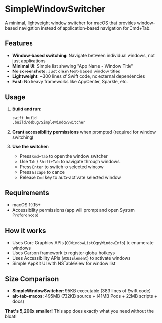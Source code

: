# SimpleWindowSwitcher

A minimal, lightweight window switcher for macOS that provides window-based navigation instead of application-based navigation for Cmd+Tab.

## Features

- **Window-based switching**: Navigate between individual windows, not just applications
- **Minimal UI**: Simple list showing "App Name - Window Title" 
- **No screenshots**: Just clean text-based window titles
- **Lightweight**: ~300 lines of Swift code, no external dependencies
- **Fast**: No heavy frameworks like AppCenter, Sparkle, etc.

## Usage

1. **Build and run**:
   ```bash
   swift build
   .build/debug/SimpleWindowSwitcher
   ```

2. **Grant accessibility permissions** when prompted (required for window switching)

3. **Use the switcher**:
   - Press `Cmd+Tab` to open the window switcher
   - Use `Tab` / `Shift+Tab` to navigate through windows
   - Press `Enter` to switch to selected window
   - Press `Escape` to cancel
   - Release `Cmd` key to auto-activate selected window

## Requirements

- macOS 10.15+
- Accessibility permissions (app will prompt and open System Preferences)

## How it works

- Uses Core Graphics APIs (`CGWindowListCopyWindowInfo`) to enumerate windows
- Uses Carbon framework to register global hotkeys
- Uses Accessibility APIs (`AXUIElement`) to activate windows
- Simple AppKit UI with NSTableView for window list

## Size Comparison

- **SimpleWindowSwitcher**: 95KB executable (383 lines of Swift code)
- **alt-tab-macos**: 495MB (732KB source + 141MB Pods + 22MB scripts + docs)

**That's 5,200x smaller!** This app does exactly what you need without the bloat! 
